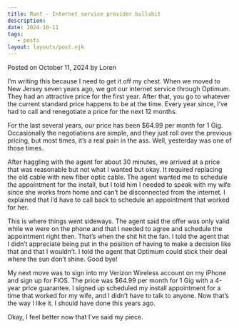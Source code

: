 ```yaml
---
title: Rant - Internet service provider bullshit
description:
date: 2024-10-11
tags:
   - posts
layout: layouts/post.njk
---
```


Posted on October 11, 2024 by Loren

I’m writing this because I need to get it off my chest. When we moved to New Jersey seven years ago, we got our internet service through Optimum. They had an attractive price for the first year. After that, you go to whatever the current standard price happens to be at the time. Every year since, I’ve had to call and renegotiate a price for the next 12 months.

For the last several years, our price has been $64.99 per month for 1 Gig. Occasionally the negotiations are simple, and they just roll over the previous pricing, but most times, it’s a real pain in the ass. Well, yesterday was one of those times.

After haggling with the agent for about 30 minutes, we arrived at a price that was reasonable but not what I wanted but okay. It required replacing the old cable with new fiber optic cable. The agent wanted me to schedule the appointment for the install, but I told him I needed to speak with my wife since she works from home and can’t be disconnected from the internet. I explained that I’d have to call back to schedule an appointment that worked for her.

This is where things went sideways. The agent said the offer was only valid while we were on the phone and that I needed to agree and schedule the appointment right then. That’s when the shit hit the fan. I told the agent that I didn’t appreciate being put in the position of having to make a decision like that and that I wouldn’t. I told the agent that Optimum could stick their deal where the sun don’t shine. Good bye!

My next move was to sign into my Verizon Wireless account on my iPhone and sign up for FIOS. The price was $64.99 per month for 1 Gig with a 4-year price guarantee. I signed up scheduled my install appointment for a time that worked for my wife, and I didn’t have to talk to anyone. Now that’s the way I like it. I should have done this years ago.

Okay, I feel better now that I’ve said my piece.
